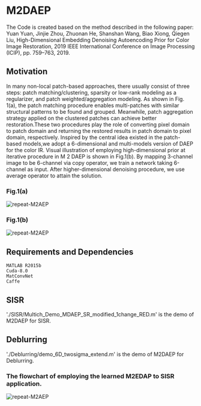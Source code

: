 # M2DAEP
The Code is created based on the method described in the following paper:
Yuan Yuan, Jinjie Zhou, Zhuonan He, Shanshan Wang, Biao Xiong, Qiegen Liu, High-Dimensional Embedding Denoising Autoencoding Prior for Color Image Restoration, 2019 IEEE International Conference on Image Processing (ICIP), pp. 759–763, 2019.

## Motivation
In many non-local patch-based approaches, there usually consist of three steps: patch matching/clustering, sparsity or low-rank modeling as a regularizer, and patch weighted/aggregation modeling. As shown in Fig. 1(a), the patch matching procedure enables multi-patches with similar structural patterns to be found and grouped. Meanwhile, patch aggregation strategy applied on the clustered patches can achieve better restoration.These two procedures play the role of converting pixel domain to patch domain and returning the restored results in patch domain to pixel domain, respectively.
Inspired by the central idea existed in the patch-based models,we adopt a 6-dimensional and multi-models version of DAEP for the color IR. Visual illustration of employing high-dimensional prior at iterative procedure in M 2 DAEP is shown in Fig.1(b). By mapping 3-channel image to be 6-channel via copy operator, we train a network taking 6-channel as input. After higher-dimensional denoising procedure, we use average operator to attain the solution.
### Fig.1(a)
![repeat-M2AEP](https://github.com/yqx7150/M2DAEP/blob/master/SISR/Figs/12.png)
### Fig.1(b)
![repeat-M2AEP](https://github.com/yqx7150/M2DAEP/blob/master/SISR/Figs/11.png)

## Requirements and Dependencies
    MATLAB R2015b
    Cuda-8.0
    MatConvNet
    Caffe

## SISR
'./SISR/Multich_Demo_MDAEP_SR_modified_1change_RED.m' is the demo of M2DAEP for SISR.
## Deblurring
'./Deblurring/demo_6D_twosigma_extend.m' is the demo of M2DAEP for Deblurring.

### The flowchart of employing the learned M2EDAP to SISR application. 
![repeat-M2AEP](https://github.com/yqx7150/M2DAEP/blob/master/SISR/Figs/21.png)
